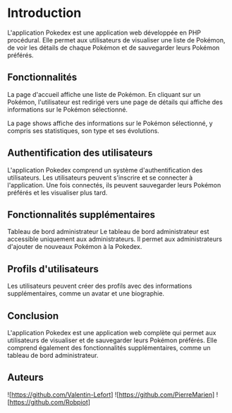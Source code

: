 # Introduction

L'application Pokedex est une application web développée en PHP procédural. Elle permet aux utilisateurs de visualiser une liste de Pokémon, de voir les détails de chaque Pokémon et de sauvegarder leurs Pokémon préférés.

## Fonctionnalités

La page d'accueil affiche une liste de Pokémon. En cliquant sur un Pokémon, l'utilisateur est redirigé vers une page de détails qui affiche des informations sur le Pokémon sélectionné.

La page shows affiche des informations sur le Pokémon sélectionné, y compris ses statistiques, son type et ses évolutions.

## Authentification des utilisateurs

L'application Pokedex comprend un système d'authentification des utilisateurs. Les utilisateurs peuvent s'inscrire et se connecter à l'application. Une fois connectés, ils peuvent sauvegarder leurs Pokémon préférés et les visualiser plus tard.

## Fonctionnalités supplémentaires

Tableau de bord administrateur
Le tableau de bord administrateur est accessible uniquement aux administrateurs. Il permet aux administrateurs d'ajouter de nouveaux Pokémon à la Pokedex.

## Profils d'utilisateurs

Les utilisateurs peuvent créer des profils avec des informations supplémentaires, comme un avatar et une biographie.

## Conclusion

L'application Pokedex est une application web complète qui permet aux utilisateurs de visualiser et de sauvegarder leurs Pokémon préférés. Elle comprend également des fonctionnalités supplémentaires, comme un tableau de bord administrateur.

## Auteurs

![https://github.com/Valentin-Lefort]
![https://github.com/PierreMarien]
![https://github.com/Robpiot]
